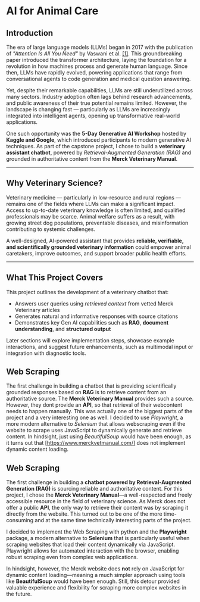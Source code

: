 # AI for Animal Care

## Introduction

The era of large language models (LLMs) began in 2017 with the publication of *"Attention Is All You Need"* by Vaswani et al. [[1]](https://arxiv.org/abs/1706.03762). This groundbreaking paper introduced the transformer architecture, laying the foundation for a revolution in how machines process and generate human language. Since then, LLMs have rapidly evolved, powering applications that range from conversational agents to code generation and medical question answering.

Yet, despite their remarkable capabilities, LLMs are still underutilized across many sectors. Industry adoption often lags behind research advancements, and public awareness of their true potential remains limited. However, the landscape is changing fast — particularly as LLMs are increasingly integrated into intelligent agents, opening up transformative real-world applications.

One such opportunity was the **5-Day Generative AI Workshop** hosted by **Kaggle and Google**, which introduced participants to modern generative AI techniques. As part of the capstone project, I chose to build a **veterinary assistant chatbot**, powered by *Retrieval-Augmented Generation (RAG)* and grounded in authoritative content from the **Merck Veterinary Manual**.

---

## Why Veterinary Science?

Veterinary medicine — particularly in low-resource and rural regions — remains one of the fields where LLMs can make a significant impact. Access to up-to-date veterinary knowledge is often limited, and qualified professionals may be scarce. Animal welfare suffers as a result, with growing street dog populations, preventable diseases, and misinformation contributing to systemic challenges.

A well-designed, AI-powered assistant that provides **reliable, verifiable, and scientifically grounded veterinary information** could empower animal caretakers, improve outcomes, and support broader public health efforts.

---

## What This Project Covers

This project outlines the development of a veterinary chatbot that:

- Answers user queries using *retrieved context* from vetted Merck Veterinary articles  
- Generates natural and informative responses with source citations  
- Demonstrates key Gen AI capabilities such as **RAG**, **document understanding**, and **structured output**

Later sections will explore implementation steps, showcase example interactions, and suggest future enhancements, such as multimodal input or integration with diagnostic tools.

## Web Scraping

The first challenge in building a chatbot that is providing scientifically grounded responses based on **RAG** is to retrieve content from an authoritative source. The **Merck Veterinary Manual** provides such a source. However, they dont provide an **API**, so that retrieval of their webcontent needs to happen manually. 
This was actually one of the biggest parts of the project and a very interesting one as well. 
I decided to use *Playwright*, a more modern alternative to *Selenium* that allows webscraping even if the website to scrape uses JavaScript to dynamically generate and retrieve content. 
In hindsight, just using *BeautifulSoup* would have been enough, as it turns out that [https://www.merckvetmanual.com/] does not implement dynamic content loading. 

## Web Scraping

The first challenge in building a **chatbot powered by Retrieval-Augmented Generation (RAG)** is sourcing reliable and authoritative content. For this project, I chose the **Merck Veterinary Manual**—a well-respected and freely accessible resource in the field of veterinary science.
As Merck does not offer a public **API**, the only way to retrieve their content was by scraping it directly from the website. This turned out to be one of the more time-consuming and at the same time technically interesting parts of the project.

I decided to implement the Web Scraping with python and the **Playwright** package, a modern alternative to **Selenium** that is particularly useful when scraping websites that load their content dynamically via JavaScript. Playwright allows for automated interaction with the browser, enabling robust scraping even from complex web applications.

In hindsight, however, the Merck website does **not** rely on JavaScript for dynamic content loading—meaning a much simpler approach using tools like **BeautifulSoup** would have been enough. Still, this detour provided valuable experience and flexibility for scraping more complex websites in the future.

